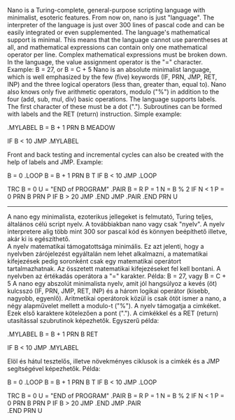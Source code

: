 Nano is a Turing-complete, general-purpose scripting language with minimalist, esoteric features. From now on, nano is just "language". The interpreter of the language is just over 300 lines of pascal code and can be easily integrated or even supplemented.
The language's mathematical support is minimal. This means that the language cannot use parentheses at all, and mathematical expressions can contain only one mathematical operator per line. Complex mathematical expressions must be broken down.
In the language, the value assignment operator is the "=" character. Example: B = 27, or B = C + 5
Nano is an absolute minimalist language, which is well emphasized by the few (five) keywords (IF, PRN, JMP, RET, INP) and the three logical operators (less than, greater than, equal to). Nano also knows only five arithmetic operators, modulo ("%") in addition to the four (add, sub, mul, div) basic operations.
The language supports labels. The first character of these must be a dot ("."). Subroutines can be formed with labels and the RET (return) instruction. Simple example:

.MYLABEL
B = B + 1
PRN B
MEADOW

IF B < 10 JMP .MYLABEL

Front and back testing and incremental cycles can also be created with the help of labels and JMP. Example:

B = 0
.LOOP
B = B + 1
PRN B T
IF B < 10 JMP .LOOP

TRC
B = 0
U = "END of PROGRAM"
.PAIR
B = R
P = 1
N = B % 2
IF N < 1 P = 0
PRN B
PRN P
IF B > 20 JMP .END
JMP .PAIR
.END
PRN U

---------------------------------------------------------------------

A nano egy minimalista, ezoterikus jellegeket is felmutató, Turing teljes, általános célú script nyelv. A továbbiakban nano vagy csak "nyelv". A nyelv interpretere alig több mint 300 sor pascal kód és könnyen beépíthető illetve, akár ki is egészíthető.  
A nyelv matematikai támogatottsága minimális. Ez azt jelenti, hogy a nyelvben zárójelezést egyáltalán nem lehet alkalmazni, a matematikai kifejezések pedig soronként csak egy matematikai operátort tartalmazhatnak.  Az összetett matematikai kifejezéseket fel kell bontani. 
A nyelvben az értékadás operátora a "=" karakter. Példa: B = 27, vagy B = C + 5
A nano egy abszolút minimalista nyelv, amit jól hangsúlyoz a kevés (öt) kulcsszó (IF, PRN, JMP, RET, INP) és a három logikai operátor (kisebb, nagyobb, egyenlő). Aritmetikai operátorok közül is  csak ötöt ismer a nano, a négy alapművelet mellett a modulo-t ("%").
A nyelv támogatja a cimkéket. Ezek első karaktere kötelezően a pont ("."). A cimkékkel és a RET (return) utasítással szubrutinok képezhetők. Egyszerű példa:

.MYLABEL
B = B + 1
PRN B 
RET

IF B < 10 JMP .MYLABEL

Elöl és hátul tesztelős, illetve növekményes ciklusok is a cimkék és a JMP segítségével képezhetők. Példa: 

B = 0
.LOOP 
B = B + 1 
PRN B T
IF B < 10 JMP .LOOP

TRC
B = 0
U = "END of PROGRAM"
.PAIR
B = R
P = 1
N = B % 2
IF N < 1 P = 0
PRN B
PRN P
IF B > 20 JMP .END 
JMP .PAIR  
.END 
PRN U 
